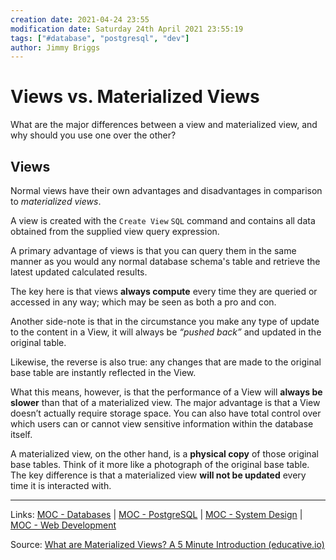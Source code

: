```yaml
---
creation date: 2021-04-24 23:55
modification date: Saturday 24th April 2021 23:55:19
tags: ["#database", "postgresql", "dev"]
author: Jimmy Briggs
---
```


# Views vs. Materialized Views

What are the major differences between a view and materialized view, and why should you use one over the other?

## Views

Normal views have their own advantages and disadvantages in comparison to *materialized views*.

A view is created with the `Create View` `SQL` command and contains all data obtained from the supplied view query expression. 

A primary advantage of views is that you can query them in the same manner as you would any normal database schema's table and retrieve the latest updated calculated results. 

The key here is that views **always compute** every time they are queried or accessed in any way; which may be seen as both a pro and con.

Another side-note is that in the circumstance you make any type of update to the content in a View, it will always be *“pushed back”* and updated in the original table.

Likewise, the reverse is also true: any changes that are made to the original base table are instantly reflected in the View.

What this means, however, is that the performance of a View will **always be slower** than that of a materialized view. The major advantage is that a View doesn’t actually require storage space. You can also have total control over which users can or cannot view sensitive information within the database itself.

A materialized view, on the other hand, is a **physical copy** of those original base tables. Think of it more like a photograph of the original base table. The key difference is that a materialized view **will not be updated** every time it is interacted with.


***

Links: [MOC - Databases](../1-Maps-of-Content/MOC%20-%20Databases.md) | [MOC - PostgreSQL](../1-Maps-of-Content/MOC%20-%20PostgreSQL.md) | [MOC - System Design](../1-Maps-of-Content/MOC%20-%20System%20Design.md) | [MOC - Web Development](../1-Maps-of-Content/MOC%20-%20Web%20Development.md)

Source: [What are Materialized Views? A 5 Minute Introduction (educative.io)](https://www.educative.io/blog/materialized-view-introduction)

